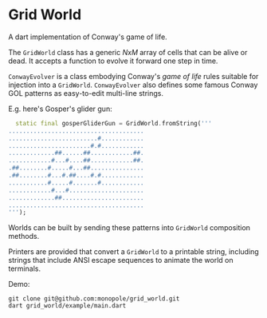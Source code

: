 # Grid World

A dart implementation of Conway's game of life.

The `GridWorld` class has a generic _NxM_ array
of cells that can be alive or dead.  It accepts
a function to evolve it forward one step in time.

`ConwayEvolver` is a class embodying Conway's
_game of life_ rules suitable for injection
into a `GridWorld`.  `ConwayEvolver` also defines
some famous Conway GOL patterns as easy-to-edit
multi-line strings.

E.g. here's Gosper's glider gun:

```dart
  static final gosperGliderGun = GridWorld.fromString('''
......................................
.........................#............
.......................#.#............
.............##......##............##.
............#...#....##............##.
.##........#.....#...##...............
.##........#...#.##....#.#............
...........#.....#.......#............
............#...#.....................
.............##.......................
......................................
''');
```

Worlds can be built by sending these patterns
into `GridWorld` composition methods.

Printers are provided that convert a `GridWorld`
to a printable string, including strings
that include ANSI escape sequences to animate
the world on terminals.

Demo:

```
git clone git@github.com:monopole/grid_world.git
dart grid_world/example/main.dart
```
